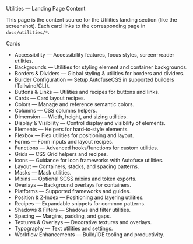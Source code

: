 Utilities — Landing Page Content

This page is the content source for the Utilities landing section (like the screenshot). Each card links to the corresponding page in `docs/utilities/*`.

Cards
- Accessibility — Accessibility features, focus styles, screen-reader utilities.
- Backgrounds — Utilities for styling element and container backgrounds.
- Borders & Dividers — Global styling & utilities for borders and dividers.
- Builder Configuration — Setup AutofuseCSS in supported builders (Tailwind/CLI).
- Buttons & Links — Utilities and recipes for buttons and links.
- Cards — Card layout recipes.
- Colors — Manage and reference semantic colors.
- Columns — CSS columns helpers.
- Dimension — Width, height, and sizing utilities.
- Display & Visibility — Control display and visibility of elements.
- Elements — Helpers for hard‑to‑style elements.
- Flexbox — Flex utilities for positioning and layout.
- Forms — Form inputs and layout recipes.
- Functions — Advanced hooks/functions for custom utilities.
- Grids — CSS Grid helpers and recipes.
- Icons — Guidance for icon frameworks with Autofuse utilities.
- Layout — Containers, stacks, and spacing patterns.
- Masks — Mask utilities.
- Mixins — Optional SCSS mixins and token exports.
- Overlays — Background overlays for containers.
- Platforms — Supported frameworks and guides.
- Position & Z‑Index — Positioning and layering utilities.
- Recipes — Expandable snippets for common patterns.
- Shadows & Filters — Shadows and filter utilities.
- Spacing — Margins, padding, and gaps.
- Textures & Overlays — Decorative textures and overlays.
- Typography — Text utilities and settings.
- Workflow Enhancements — Build/IDE tooling and productivity.


